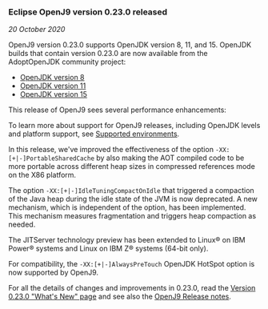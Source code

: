 <!--
Copyright (c) 2017, 2020 IBM Corp. and others

This program and the accompanying materials are made available under
the terms of the Eclipse Public License 2.0 which accompanies this
distribution and is available at https://www.eclipse.org/legal/epl-2.0/
or the Apache License, Version 2.0 which accompanies this distribution and
is available at https://www.apache.org/licenses/LICENSE-2.0.

This Source Code may also be made available under the following
Secondary Licenses when the conditions for such availability set
forth in the Eclipse Public License, v. 2.0 are satisfied: GNU
General Public License, version 2 with the GNU Classpath
Exception [1] and GNU General Public License, version 2 with the
OpenJDK Assembly Exception [2].

[1] https://www.gnu.org/software/classpath/license.html
[2] http://openjdk.java.net/legal/assembly-exception.html

SPDX-License-Identifier: EPL-2.0 OR Apache-2.0 OR GPL-2.0 WITH Classpath-exception-2.0 OR LicenseRef-GPL-2.0 WITH Assembly-exception

The project website pages cannot be redistributed
-->

### Eclipse OpenJ9 version 0.23.0 released 

*20 October 2020*

OpenJ9 version 0.23.0 supports OpenJDK version 8, 11, and 15. OpenJDK builds that contain version 0.23.0 are now available from the AdoptOpenJDK community project:

- [OpenJDK version 8](https://adoptopenjdk.net/releases.html?variant=openjdk8&jvmVariant=openj9)
- [OpenJDK version 11](https://adoptopenjdk.net/releases.html?variant=openjdk11&jvmVariant=openj9)
- [OpenJDK version 15](https://adoptopenjdk.net/releases.html?variant=openjdk15&jvmVariant=openj9)

This release of OpenJ9 sees several performance enhancements: 

To learn more about support for OpenJ9 releases, including OpenJDK levels and platform support, see [Supported environments](https://www.eclipse.org/openj9/docs/openj9_support/).

In this release, we've improved the effectiveness of the option `-XX:[+|-]PortableSharedCache` by also making the AOT compiled code to be more portable across different heap sizes in compressed references mode on the X86 platform.

The option `-XX:[+|-]IdleTuningCompactOnIdle` that triggered a compaction of the Java heap during the idle state of the JVM is now deprecated. A new mechanism, which is independent of the option, has been implemented. This mechanism measures fragmentation and triggers heap compaction as needed.

The JITServer technology preview has been extended to Linux&reg; on IBM Power&reg; systems and Linux on IBM Z&reg; systems (64-bit only).

For compatibility, the `-XX:[+|-]AlwaysPreTouch` OpenJDK HotSpot option is now supported by OpenJ9.

For all the details of changes and improvements in 0.23.0, read the [Version 0.23.0 "What's New" page](https://www.eclipse.org/openj9/docs/version0.23/) and see also the [OpenJ9 Release notes](https://github.com/eclipse/openj9/blob/master/doc/release-notes/0.23/0.23.md).
